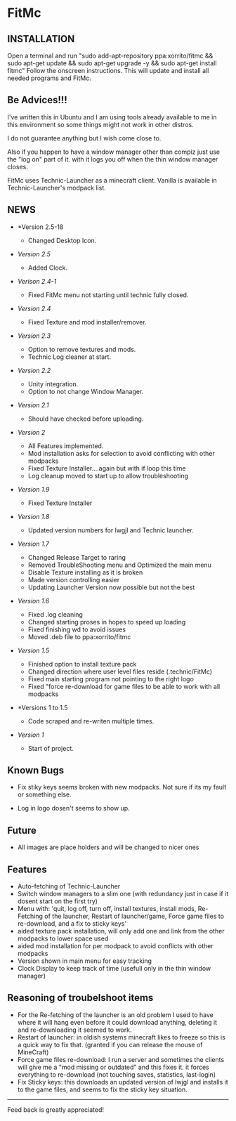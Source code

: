 FitMc
===========

INSTALLATION
----

Open a terminal and run
"sudo add-apt-repository ppa:xorrito/fitmc && sudo apt-get update && sudo apt-get upgrade -y && sudo apt-get install fitmc"
Follow the onscreen instructions.
This will update and install all needed programs and FitMc.

Be Advices!!!
----
I've written this in Ubuntu and I am using tools already available to me in this environment so some things might not work in other distros.

I do not guarantee anything but I wish come close to.

Also if you happen to have a window manager other than compiz just use the "log on" part of it. with it logs you off when the thin window manager closes.

FitMc uses Technic-Launcher as a minecraft client. Vanilla is available in Technic-Launcher's modpack list.

NEWS
----

* *Version 2.5-18 <br/>
  * Changed Desktop Icon.

* *Version 2.5* <br />
  * Added Clock.

* *Verison 2.4-1* <br />
  * Fixed FitMc menu not starting until technic fully closed.

* *Version 2.4* <br/>
  * Fixed Texture and mod installer/remover.

* *Version 2.3* <br/>
  * Option to remove textures and mods.
  * Technic Log cleaner at start.

* *Version 2.2* <br/>
  * Unity integration.
  * Option to not change Window Manager.

* *Version 2.1* <br/>
  * Should have checked before uploading.

* *Version 2* <br/>
  * All Features implemented.
  * Mod installation asks for selection to avoid conflicting with other modpacks
  * Fixed Texture Installer....again but with if loop this time
  * Log cleanup moved to start up to allow troubleshooting

* *Version 1.9* <br/>
  * Fixed Texture Installer

* *Version 1.8* <br/>
  * Updated version numbers for lwgjl and Technic launcher.

* *Version 1.7* <br/>
  * Changed Release Target to raring
  * Removed TroubleShooting menu and Optimized the main menu
  * Disable Texture installing as it is broken
  * Made version controlling easier
  * Updating Launcher Version now possible but not the best

* *Version 1.6* <br/>
  * Fixed .log cleaning
  * Changed starting proses in hopes to speed up loading
  * Fixed finishing wd to avoid issues
  * Moved .deb file to ppa:xorrito/fitmc

* *Version 1.5* <br/>
  * Finished option to install texture pack
  * Changed direction where user level files reside (.technic/FitMc)
  * Fixed main starting program not pointing to the right logo
  * Fixed "force re-download for game files to be able to work with all modpacks

* *Versions 1 to 1.5 <br/>
  * Code scraped and re-writen multiple times.

* *Version 1* <br/>
  * Start of project.


Known Bugs
-----

  * Fix stiky keys seems broken with new modpacks. Not sure if its my fault or something else.

  * Log in logo dosen't seems to show up.


Future
-----

  * All images are place holders and will be changed to nicer ones

Features
-----

* Auto-fetching of Technic-Launcher
* Switch window managers to a slim one (with redundancy just in case if it dosent start on the first try)
* Menu with: 'quit, log off, turn off, install textures, install mods, Re-Fetching of the launcher, Restart of launcher/game, Force game files to re-download, and a fix to sticky keys'
* aided texture pack installation, will only add one and link from the other modpacks to lower space used
* aided mod installation for per modpack to avoid conflicts with other modpacks
* Version shown in main menu for easy tracking
* Clock Display to keep track of time (usefull only in the thin window manager)

Reasoning of troubelshoot items
-----
* For the Re-fetching of the launcher is an old problem I used to have where it will hang even before it could download anything, deleting it and re-downloading it seemed to work.
* Restart of launcher: in oldish systems minecraft likes to freeze so this is a quick way to fix that. (granted if you can release the mouse of MineCraft)
* Force game files re-download: I run a server and sometimes the clients will give me a "mod missing or outdated" and this fixes it. it forces everything to re-download (not touching saves, statistics, last-login)
* Fix Sticky keys: this downloads an updated version of lwjgl and installs it to the game files, and seems to fix the sticky key situation.

-------
Feed back is greatly appreciated!

